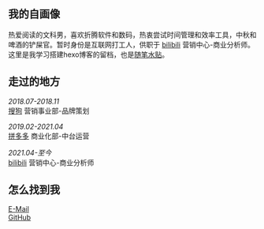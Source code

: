 <h2 id="我的自画像">我的自画像</h2>
<p>热爱阅读的文科男，喜欢折腾软件和数码，热衷尝试时间管理和效率工具，中秋和啤酒的铲屎官。暂时身份是互联网打工人，供职于&nbsp;<a href="https://www.bilibili.com/">bilibili</a>&nbsp;营销中心-商业分析师。这里是我学习搭建hexo博客的留档，也是<a href="https://github.com/shaotianw/shaotianw.github.io/issues"/>随笔水贴</a>。</p>
<h2 id="走过的地方">走过的地方</h2>
<p><em>2018.07-2018.11</em><br />
<a href="https://www.sogou.com/">搜狗</a> 营销事业部-品牌策划<br /></p>
<p><em>2019.02-2021.04</em><br />
<a href="https://www.pinduoduo.com/">拼多多</a> 商业化部-中台运营</p>
<p><em>2021.04-至今</em><br />
<a href="https://www.bilibili.com/">bilibili</a>&nbsp;营销中心-商业分析师</p>
<h2 id="怎么找到我">怎么找到我</h2>
<p><a href="mailto:ye14@qq.com">E-Mail</a><br />
<a href="https://github.com/shaotianw">GitHub</a></p>

